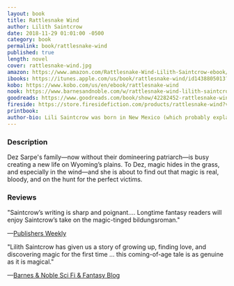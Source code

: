 ```yaml
---
layout: book
title: Rattlesnake Wind
author: Lilith Saintcrow
date: 2018-11-29 01:01:00 -0500
category: book
permalink: book/rattlesnake-wind
published: true
length: novel
cover: rattlesnake-wind.jpg
amazon: https://www.amazon.com/Rattlesnake-Wind-Lilith-Saintcrow-ebook/dp/B07JCDZMP8/ref=sr_1_2?ie=UTF8&qid=1543499820&sr=8-2&keywords=Rattlesnake+Wind
ibooks: https://itunes.apple.com/us/book/rattlesnake-wind/id1438805013?mt=11
kobo: https://www.kobo.com/us/en/ebook/rattlesnake-wind
nook: https://www.barnesandnoble.com/w/rattlesnake-wind-lilith-saintcrow/1129734508?ean=9780998778365
goodreads: https://www.goodreads.com/book/show/42282452-rattlesnake-wind?from_search=true
fireside: https://store.firesidefiction.com/products/rattlesnake-wind?variant=15669804662882
printbook:
author-bio: Lili Saintcrow was born in New Mexico (which probably explains everything, given the nuclear testing) and spent her childhood bouncing around the world as a military brat. She fell in love with writing in second grade and has done it obsessively ever since. She currently resides in the rainy Pacific Northwest with her children, dogs, cat, and assorted other strays, including a metric ton of books holding her house together.  
---
```


### Description

Dez Sarpe's family—now without their domineering patriarch—is busy creating a new life on Wyoming’s plains. To Dez, magic hides in the grass, and especially in the wind—and she is about to find out that magic is real, bloody, and on the hunt for the perfect victims.

### Reviews

"Saintcrow’s writing is sharp and poignant.... Longtime fantasy readers will enjoy Saintcrow’s take on the magic-tinged bildungsroman."

—[Publishers Weekly](https://www.publishersweekly.com/978-0-9987783-6-5)

"Lilith Saintcrow has given us a story of growing up, finding love, and discovering magic for the first time ... this coming-of-age tale is as genuine as it is magical."

—[Barnes & Noble Sci Fi & Fantasy Blog](https://www.barnesandnoble.com/blog/sci-fi-fantasy/this-weeks-new-sci-fi-fantasy-books-endless-snow-a-dimension-hopping-locked-box-and-magically-coming-of-age-in-wyoming/)

